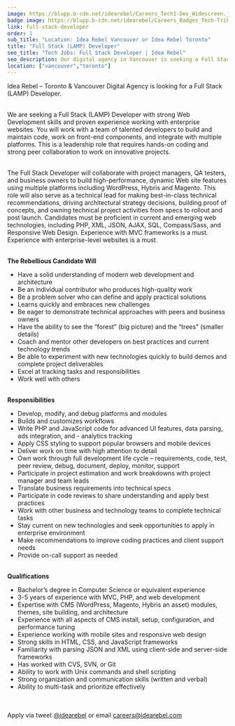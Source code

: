 ```yaml
---
image: https://blupp.b-cdn.net/idearebel/Careers_Tech1-Dev_Widescreen.jpg?quality=80&width=800
badge image: https://blupp.b-cdn.net/idearebel/Careers_Badges_Tech-Tribe.png?quality=80&width=800
link: full-stack-developer
order: 1
sub_title: "Location: Idea Rebel Vancouver or Idea Rebel Toronto"
title: "Full Stack (LAMP) Developer"
seo_title: "Tech Jobs: Full Stack Developer | Idea Rebel"
seo_description: Our digital agency in Vancouver is seeking a Full Stack Developer with strong web development skills who is proficient in web technologies.
location: ["vancouver","toronto"]
---
```

Idea Rebel – Toronto & Vancouver Digital Agency is looking for a Full Stack (LAMP) Developer.

\
We are seeking a Full Stack (LAMP) Developer with strong Web Development skills and proven experience working with enterprise websites. You will work with a team of talented developers to build and maintain code, work on front-end components, and integrate with multiple platforms. This is a leadership role that requires hands-on coding and strong peer collaboration to work on innovative projects.

\
The Full Stack Developer will collaborate with project managers, QA testers, and business owners to build high-performance, dynamic Web site features using multiple platforms including WordPress, Hybris and Magento. This role will also serve as a technical lead for making best-in-class technical recommendations, driving architectural strategy decisions, building proof of concepts, and owning technical project activities from specs to rollout and post launch.  Candidates must be proficient in current and emerging web technologies, including PHP, XML, JSON, AJAX, SQL, Compass/Sass, and Responsive Web Design. Experience with MVC frameworks is a must. Experience with enterprise-level websites is a must.

\
**The Rebellious Candidate Will**
- Have a solid understanding of modern web development and architecture
- Be an individual contributor who produces high-quality work
- Be a problem solver who can define and apply practical solutions
- Learns quickly and embraces new challenges
- Be eager to demonstrate technical approaches with peers and business owners
- Have the ability to see the “forest” (big picture) and the “trees” (smaller details)
- Coach and mentor other developers on best practices and current technology trends
- Be able to experiment with new technologies quickly to build demos and complete project deliverables
- Excel at tracking tasks and responsibilities
- Work well with others

\
**Responsibilities**
- Develop, modify, and debug platforms and modules
- Builds and customizes workflows
- Write PHP and JavaScript code for advanced UI features, data parsing, ads integration, and - analytics tracking
- Apply CSS styling to support popular browsers and mobile devices
- Deliver work on time with high attention to detail
- Own work through full development life cycle – requirements, code, test, peer review, debug, document, deploy, monitor, support
- Participate in project estimation and work breakdowns with project manager and team leads
- Translate business requirements into technical specs
- Participate in code reviews to share understanding and apply best practices
- Work with other business and technology teams to complete technical tasks
- Stay current on new technologies and seek opportunities to apply in enterprise environment
- Make recommendations to improve coding practices and client support needs
- Provide on-call support as needed

\
**Qualifications**
- Bachelor’s degree in Computer Science or equivalent experience
- 3-5 years of experience with MVC, PHP, and web development
- Expertise with CMS (WordPress, Magento, Hybris an asset) modules, themes, site building, and architecture
- Experience with all aspects of CMS install, setup, configuration, and performance tuning
- Experience working with mobile sites and responsive web design
- Strong skills in HTML, CSS, and JavaScript frameworks
- Familiarity with parsing JSON and XML using client-side and server-side frameworks
- Has worked with CVS, SVN, or Git
- Ability to work with Unix commands and shell scripting
- Strong organization and communication skills (written and verbal)
- Ability to multi-task and prioritize effectively

\
\
Apply via tweet [@idearebel](https://x.com/idearebel) or email [careers@idearebel.com](mailto:careers@idearebel.com)
